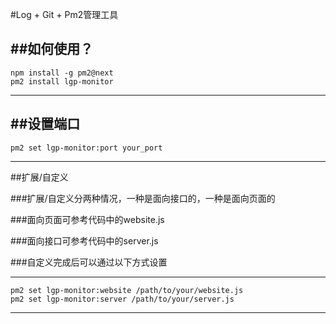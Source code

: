 #Log + Git + Pm2管理工具

##如何使用？
---
    npm install -g pm2@next
    pm2 install lgp-monitor
---

##设置端口
---
    pm2 set lgp-monitor:port your_port
---

##扩展/自定义

###扩展/自定义分两种情况，一种是面向接口的，一种是面向页面的

###面向页面可参考代码中的website.js

###面向接口可参考代码中的server.js

###自定义完成后可以通过以下方式设置

---
    pm2 set lgp-monitor:website /path/to/your/website.js
    pm2 set lgp-monitor:server /path/to/your/server.js
---